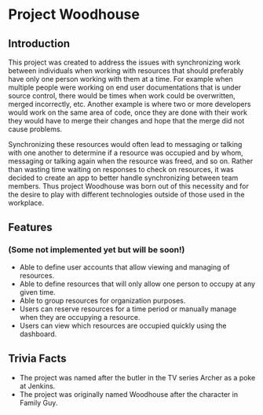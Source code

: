 # Project Woodhouse
## Introduction
This project was created to address the issues with synchronizing work between individuals when working with resources that should preferably have only one person working with them at a time. For example when multiple people were working on end user documentations that is under source control, there would be times when work could be overwritten, merged incorrectly, etc. Another example is where two or more developers would work on the same area of code, once they are done with their work they would have to merge their changes and hope that the merge did not cause problems.

Synchronizing these resources would often lead to messaging or talking with one another to determine if a resource was occupied and by whom, messaging or talking again when the resource was freed, and so on. Rather than wasting time waiting on responses to check on resources, it was decided to create an app to better handle synchronizing between team members. Thus project Woodhouse was born out of this necessity and for the desire to play with different technologies outside of those used in the workplace.

## Features
### (Some not implemented yet but will be soon!)
* Able to define user accounts that allow viewing and managing of resources.
* Able to define resources that will only allow one person to occupy at any given time.
* Able to group resources for organization purposes.
* Users can reserve resources for a time period or manually manage when they are occupying a resource.
* Users can view which resources are occupied quickly using the dashboard.

## Trivia Facts
* The project was named after the butler in the TV series Archer as a poke at Jenkins.
* The project was originally named Woodhouse after the character in Family Guy.